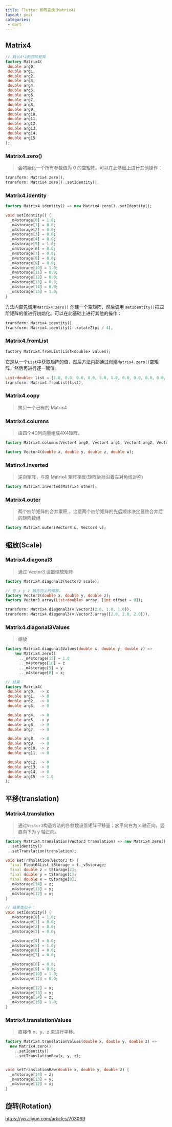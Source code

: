 ```yaml
---
title: Flutter 矩阵变换(Matrix4)
layout: post
categories:
 - dart
---
```


## Matrix4

```dart
// 默认4*4的四阶矩阵
factory Matrix4(
 double arg0,
 double arg1,
 double arg2,
 double arg3,
 double arg4,
 double arg5,
 double arg6,
 double arg7,
 double arg8,
 double arg9,
 double arg10,
 double arg11,
 double arg12,
 double arg13,
 double arg14,
 double arg15
);
```

### Matrix4.zero()

> 会初始化一个所有参数值为 0 的空矩阵。可以在此基础上进行其他操作：

```dart
transform: Matrix4.zero(),
transform: Matrix4.zero()..setIdentity(),
```

### Matrix4.identity

```dart
factory Matrix4.identity() => new Matrix4.zero()..setIdentity();

void setIdentity() {
  _m4storage[0] = 1.0;
  _m4storage[1] = 0.0;
  _m4storage[2] = 0.0;
  _m4storage[3] = 0.0;
  _m4storage[4] = 0.0;
  _m4storage[5] = 1.0;
  _m4storage[6] = 0.0;
  _m4storage[7] = 0.0;
  _m4storage[8] = 0.0;
  _m4storage[9] = 0.0;
  _m4storage[10] = 1.0;
  _m4storage[11] = 0.0;
  _m4storage[12] = 0.0;
  _m4storage[13] = 0.0;
  _m4storage[14] = 0.0;
  _m4storage[15] = 1.0;
}
```

方法内部先调用`Matrix4.zero()` 创建一个空矩阵，然后调用 `setIdentity()`把四阶矩阵的值进行初始化。可以在此基础上进行其他的操作：

```dart
transform: Matrix4.identity(),
transform: Matrix4.identity()..rotateZ(pi / 4),
```
### Matrix4.fromList

```
factory Matrix4.fromList(List<double> values);
```
它是从一个`List`中获取矩阵的值，然后方法内部通过创建`Matrix4.zero()`空矩阵，然后再进行逐一赋值。

```dart
List<double> list = [1.0, 0.0, 0.0, 0.0, 0.0, 1.0, 0.0, 0.0, 0.0, 0.0, 1.0, 0.0, 0.0, 0.0, 0.0, 1.0];
transform: Matrix4.fromList(list),
```

### Matrix4.copy

> 拷贝一个已有的 Matrix4


### Matrix4.columns

> 由四个4D列向量组成4X4矩阵。

```dart
factory Matrix4.columns(Vector4 arg0, Vector4 arg1, Vector4 arg2, Vector4 arg3) => new Matrix4.zero()..setColumns(arg0, arg1, arg2, arg3);

factory Vector4(double x, double y, double z, double w);
```

### Matirx4.inverted

> 逆向矩阵，与原 Matrix4 矩阵相反(矩阵坐标沿着左对角线对称)

```dart
factory Matrix4.inverted(Matrix4 other);
```

### Matrix4.outer

> 两个四阶矩阵的合并乘积,，注意两个四阶矩阵的先后顺序决定最终合并后的矩阵数组

```dart
factory Matrix4.outer(Vector4 u, Vector4 v);
```

## 缩放(Scale)

### Matrix4.diagonal3

> 通过 Vector3 设置缩放矩阵

```dart
factory Matrix4.diagonal3(Vector3 scale);

// 在 x y z 轴方向上的缩放。
factory Vector3(double x, double y, double z);
factory Vector3.array(List<double> array, [int offset = 0]);
```

```dart
transform: Matrix4.diagonal3(v.Vector3(2.0, 1.0, 1.0)),
transform: Matrix4.diagonal3(v.Vector3.array([2.0, 2.0, 2.0])),
```

### Matrix4.diagonal3Values

> 缩放

```dart
factory Matrix4.diagonal3Values(double x, double y, double z) =>
    new Matrix4.zero()
      .._m4storage[15] = 1.0
      .._m4storage[10] = z
      .._m4storage[5] = y
      .._m4storage[0] = x;

// 结果：
factory Matrix4(
 double arg0,  -> x
 double arg1,  -> 0
 double arg2,  -> 0
 double arg3,  -> 0

 double arg4,  -> 0
 double arg5,  -> y
 double arg6,  -> 0
 double arg7,  -> 0

 double arg8,  -> 0
 double arg9,  -> 0
 double arg10, -> z 
 double arg11, -> 0 

 double arg12, -> 0 
 double arg13, -> 0 
 double arg14, -> 0 
 double arg15  -> 1.0
);      
```

## 平移(translation)

### Matrix4.translation

> 通过`Vector3`构造方法的各参数设置矩阵平移量；水平向右为 x 轴正向，竖直向下为 y 轴正向。

```dart
factory Matrix4.translation(Vector3 translation) => new Matrix4.zero()
 ..setIdentity()
 ..setTranslation(translation);

void setTranslation(Vector3 t) {
  final Float64List tStorage = t._v3storage;
  final double z = tStorage[2];
  final double y = tStorage[1];
  final double x = tStorage[0];
  _m4storage[14] = z;
  _m4storage[13] = y;
  _m4storage[12] = x;
} 

// 结果类似于：
void setIdentity() {
  _m4storage[0] = 1.0;
  _m4storage[1] = 0.0;
  _m4storage[2] = 0.0;
  _m4storage[3] = 0.0;

  _m4storage[4] = 0.0;
  _m4storage[5] = 1.0;
  _m4storage[6] = 0.0;
  _m4storage[7] = 0.0;

  _m4storage[8] = 0.0;
  _m4storage[9] = 0.0;
  _m4storage[10] = 1.0;
  _m4storage[11] = 0.0;

  _m4storage[12] = x;
  _m4storage[13] = y;
  _m4storage[14] = z;
  _m4storage[15] = 1.0;
}
```

### Matrix4.translationValues

> 直接传 x、y、z 来进行平移。

```dart
factory Matrix4.translationValues(double x, double y, double z) =>
  new Matrix4.zero()
    ..setIdentity()
    ..setTranslationRaw(x, y, z);


void setTranslationRaw(double x, double y, double z) {
  _m4storage[14] = z;
  _m4storage[13] = y;
  _m4storage[12] = x;
}
```

## 旋转(Rotation)
















https://yq.aliyun.com/articles/703069